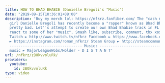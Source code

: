 ```yaml
---
title: HOW TO BHAD BHABIE (Danielle Bregoli's "Music")
date: "2019-09-15T10:36:01+08:00"
description: 'Buy my merch lol: https://nfkrz.fanfiber.com/ The "cash me outside"
  girl Danielle Bregoli has recently become a "rapper" known as Bhad Bhabie. It''s
  pretty bad. Let''s attempt to create our own Bhad Bhabie track in FL Studio and
  react to some of her "music". Smash like, subscribe, comment, thx xoxo ---------------------------------
  Twitch ► http://www.twitch.tv/nfkrz Facebook ► https://www.facebook.com/NFKRZ1 Instagram
  ► https://instagram.com/roman_nfkrz/ Steam Group ► http://steamcommunity.com/groups/nfkrzgroup
  --------------------------------- Music: --------------------------------- Outro
  music ► MajorLeagueWobs/Holder - D I S T A N T'
url: /nfkrz/zBOkvvoluRk/
providers:
  youtube:
    id: zBOkvvoluRk
type: video
---
```

